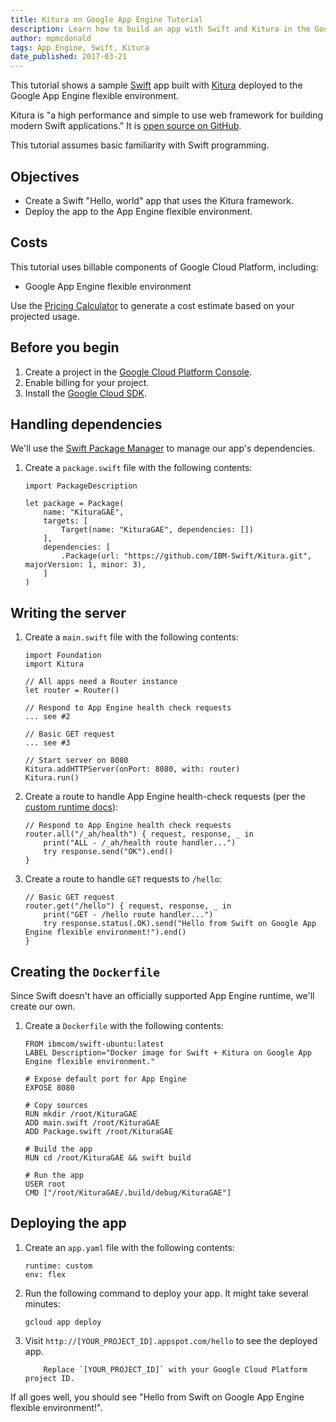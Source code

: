 ```yaml
---
title: Kitura on Google App Engine Tutorial
description: Learn how to build an app with Swift and Kitura in the Google App Engine flexible environment.
author: mpmcdonald
tags: App Engine, Swift, Kitura
date_published: 2017-03-21
---
```

This tutorial shows a sample [Swift][swift] app built with [Kitura][kitura]
deployed to the Google App Engine flexible environment.

Kitura is "a high performance and simple to use web framework for
building modern Swift applications." It is [open source on GitHub][kitura-github].

This tutorial assumes basic familiarity with Swift programming.

[swift]: http://swift.org
[kitura]: https://kitura.io
[kitura-github]: https://github.com/IBM-Swift/Kitura

## Objectives

+ Create a Swift "Hello, world" app that uses the Kitura framework.
+ Deploy the app to the App Engine flexible environment.

## Costs

This tutorial uses billable components of Google Cloud Platform, including:

+ Google App Engine flexible environment

Use the [Pricing Calculator][pricing] to generate a cost estimate based on your
projected usage.

[pricing]: https://cloud.google.com/products/calculator

## Before you begin

1.  Create a project in the [Google Cloud Platform Console][console].
1.  Enable billing for your project.
1.  Install the [Google Cloud SDK][cloud-sdk].

[console]: https://console.cloud.google.com/project
[cloud-sdk]: https://cloud.google.com/sdk/

## Handling dependencies

We'll use the [Swift Package Manager][spm] to manage our app's dependencies.

1.  Create a `package.swift` file with the following contents:

        import PackageDescription

        let package = Package(
            name: "KituraGAE",
            targets: [
                Target(name: "KituraGAE", dependencies: [])
            ],
            dependencies: [
                .Package(url: "https://github.com/IBM-Swift/Kitura.git", majorVersion: 1, minor: 3),
            ]
        )

[spm]: https://github.com/apple/swift-package-manager

## Writing the server

1.  Create a `main.swift` file with the following contents:

        import Foundation
        import Kitura

        // All apps need a Router instance
        let router = Router()

        // Respond to App Engine health check requests
        ... see #2

        // Basic GET request
        ... see #3

        // Start server on 8080
        Kitura.addHTTPServer(onPort: 8080, with: router)
        Kitura.run()

1.  Create a route to handle App Engine health-check requests (per the [custom runtime docs][custom-runtime]):

        // Respond to App Engine health check requests
        router.all("/_ah/health") { request, response, _ in
            print("ALL - /_ah/health route handler...")
            try response.send("OK").end()
        }

1.  Create a route to handle `GET` requests to `/hello`:

        // Basic GET request
        router.get("/hello") { request, response, _ in
            print("GET - /hello route handler...")
            try response.status(.OK).send("Hello from Swift on Google App Engine flexible environment!").end()
        }

[custom-runtime]: https://cloud.google.com/appengine/docs/flexible/custom-runtimes/build#lifecycle_events

## Creating the `Dockerfile`

Since Swift doesn't have an officially supported App Engine runtime, we'll create our
own.

1.  Create a `Dockerfile` with the following contents:

        FROM ibmcom/swift-ubuntu:latest
        LABEL Description="Docker image for Swift + Kitura on Google App Engine flexible environment."

        # Expose default port for App Engine
        EXPOSE 8080

        # Copy sources
        RUN mkdir /root/KituraGAE
        ADD main.swift /root/KituraGAE
        ADD Package.swift /root/KituraGAE

        # Build the app
        RUN cd /root/KituraGAE && swift build

        # Run the app
        USER root
        CMD ["/root/KituraGAE/.build/debug/KituraGAE"]

## Deploying the app

1.  Create an `app.yaml` file with the following contents:

        runtime: custom
        env: flex

1.  Run the following command to deploy your app. It might take several minutes:

        gcloud app deploy

1.  Visit `http://[YOUR_PROJECT_ID].appspot.com/hello` to see the deployed app.

            Replace `[YOUR_PROJECT_ID]` with your Google Cloud Platform project ID.

If all goes well, you should see "Hello from Swift on Google App Engine flexible environment!".
